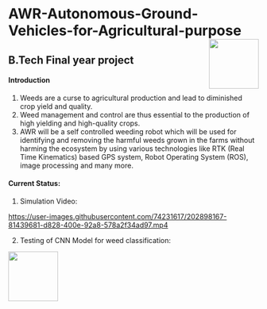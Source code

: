 # AWR-Autonomous-Ground-Vehicles-for-Agricultural-purpose <img align="right" width="100" height="100" src="https://github.com/omkulkarni01/AWR-Autonomous-Ground-Vehicles-for-Agriculture/blob/main/Simulation%20and%20Image%20processing%20Outputs/giphy%20(1).gif">

## B.Tech Final year project 
#### Introduction
1. Weeds are a curse to agricultural production and lead to diminished crop yield and quality.
2. Weed management and control are thus essential to the production of high yielding and high-quality crops.
3. AWR will be a self controlled weeding robot which will be used for identifying and removing the harmful weeds grown in the farms without harming the ecosystem by using various technologies like RTK (Real Time Kinematics) based GPS system, Robot Operating System (ROS), image processing and many more.
#### Current Status: 
1. Simulation Video:

https://user-images.githubusercontent.com/74231617/202898167-81439681-d828-400e-92a8-578a2f34ad97.mp4

2. Testing of CNN Model for weed classification:

<img align="center" width="100" height="100" src="https://github.com/omkulkarni01/AWR-Autonomous-Ground-Vehicles-for-Agriculture/blob/main/Simulation%20and%20Image%20processing%20Outputs/AWR_weed_new_detection.mp4">

